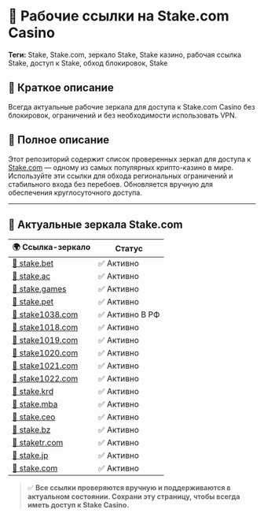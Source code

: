 # 🎰 Рабочие ссылки на Stake.com Casino

**Теги:** Stake, Stake.com, зеркало Stake, Stake казино, рабочая ссылка Stake, доступ к Stake, обход блокировок, Stake

## 📝 Краткое описание  
Всегда актуальные рабочие зеркала для доступа к Stake.com Casino без блокировок, ограничений и без необходимости использовать VPN.

## 📄 Полное описание  
Этот репозиторий содержит список проверенных зеркал для доступа к [Stake.com](https://stake.com/?c=ghvbzuiT) — одному из самых популярных крипто-казино в мире. Используйте эти ссылки для обхода региональных ограничений и стабильного входа без перебоев. Обновляется вручную для обеспечения круглосуточного доступа.

---

## 🔗 Актуальные зеркала Stake.com

| 🌍 Ссылка-зеркало | Статус |
|------------------|--------|
| [🔗 stake.bet](https://stake.bet/?c=ghvbzuiT) | ✅ Активно |
| [🔗 stake.ac](https://stake.ac/?c=ghvbzuiT) | ✅ Активно |
| [🔗 stake.games](https://stake.games/?c=ghvbzuiT) | ✅ Активно |
| [🔗 stake.pet](https://stake.pet/?c=ghvbzuiT) | ✅ Активно |
| [🔗 stake1038.com](https://stake1038.com/?c=ghvbzuiT) | ✅ Активно В РФ |
| [🔗 stake1018.com](https://stake1018.com/?c=ghvbzuiT) | ✅ Активно |
| [🔗 stake1019.com](https://stake1019.com/?c=ghvbzuiT) | ✅ Активно |
| [🔗 stake1020.com](https://stake1020.com/?c=ghvbzuiT) | ✅ Активно |
| [🔗 stake1021.com](https://stake1021.com/?c=ghvbzuiT) | ✅ Активно |
| [🔗 stake1022.com](https://stake1022.com/?c=ghvbzuiT) | ✅ Активно |
| [🔗 stake.krd](https://stake.krd/?c=ghvbzuiT) | ✅ Активно |
| [🔗 stake.mba](https://stake.mba/?c=ghvbzuiT) | ✅ Активно |
| [🔗 stake.ceo](https://stake.ceo/?c=ghvbzuiT) | ✅ Активно |
| [🔗 stake.bz](https://stake.bz/?c=ghvbzuiT) | ✅ Активно |
| [🔗 staketr.com](https://staketr.com/?c=ghvbzuiT) | ✅ Активно |
| [🔗 stake.jp](https://stake.jp/?c=ghvbzuiT) | ✅ Активно |
| [🔗 stake.com](https://stake.com/?c=ghvbzuiT) | ✅ Активно |

> ✅ **Все ссылки проверяются вручную и поддерживаются в актуальном состоянии. Сохрани эту страницу, чтобы всегда иметь доступ к Stake Casino.**
